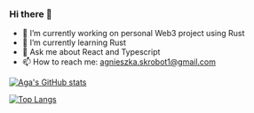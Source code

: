 ### Hi there 👋

- 🔭 I’m currently working on personal Web3 project using Rust
- 🌱 I’m currently learning Rust
- 💬 Ask me about React and Typescript
- 📫 How to reach me: agnieszka.skrobot1@gmail.com

<!--
**agaskrobot/agaskrobot** is a ✨ _special_ ✨ repository because its `README.md` (this file) appears on your GitHub profile.

Here are some ideas to get you started:

- 🔭 I’m currently working on ...
- 🌱 I’m currently learning ...
- 👯 I’m looking to collaborate on ...
- 🤔 I’m looking for help with ...
- 💬 Ask me about ...
- 📫 How to reach me: ...
- 😄 Pronouns: ...
- ⚡ Fun fact: ...
-->


[![Aga's GitHub stats](https://github-readme-stats.vercel.app/api?username=agaskrobot&theme=tokyonight#gh-light-mode-only)](https://github.com/agaskrobot?tab=repositories)



[![Top Langs](https://github-readme-stats.vercel.app/api/top-langs/?username=agaskrobot&theme=tokyonight&size_weight=0&count_weight=1)](https://github.com/agaskrobot)
